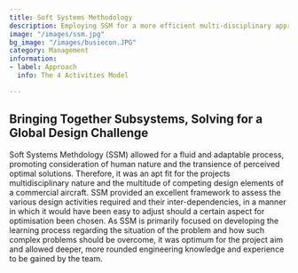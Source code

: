 ```yaml
---
title: Soft Systems Methodology
description: Employing SSM for a more efficient multi-disciplinary approach
image: "/images/ssm.jpg"
bg_image: "/images/busiecon.JPG"
category: Management
information:
- label: Approach
  info: The 4 Activities Model

---
```

## Bringing Together Subsystems, Solving for a Global Design Challenge

Soft Systems Methdology (SSM) allowed for a fluid and adaptable process, promoting consideration of human nature and the transience of perceived optimal solutions. Therefore, it was an apt fit for the projects multidisciplinary nature and the multitude of competing design elements of a commercial aircraft. SSM provided an excellent framework to assess the various design activities required and their inter-dependencies, in a manner in which it would have been easy to adjust should a certain aspect for optimisation been chosen. As SSM is primarily focused on developing the learning process regarding the situation of the problem and how such complex problems should be overcome, it was optimum for the project aim and allowed deeper, more rounded engineering knowledge and experience to be gained by the team. 